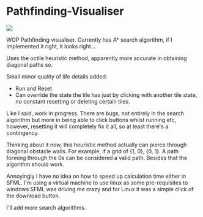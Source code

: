 # Pathfinding-Visualiser

![](https://github.com/ewerae/Pathfinding-Visualiser/blob/main/pathfinder.gif)

WOP Pathfinding visualiser. 
Currently has A* search algorithm, if I implemented it right, it looks right...

Uses the octile heuristic method, apparently more accurate in obtaining diagonal paths so.

Small minor quality of life details added:
- Run and Reset
- Can override the state the tile has just by clicking with another tile state, no constant resetting or deleting certain tiles.

Like I said, work in progress. There are bugs, not entirely in the search algorithm but more in being able to click buttons whilst running etc, however, resetting it will completely fix it all, so at least there's a contingency.

Thinking about it now, this heuristic method actually can pierce through diagonal obstacle walls. For example, if a grid of {1, 0}, {0, 1}. A path forming through the 0s can be considered a valid path.
Besides that the algorithm should work. 

Annoyingly I have no idea on how to speed up calculation time either in SFML. I'm using a virtual machine to use linux as some pre-requisites to windows SFML was driving me crazy and for Linux it was a simple click of the download button.

I'll add more search algorithms.
